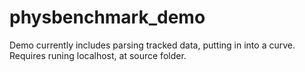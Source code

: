 # physbenchmark_demo

Demo currently includes parsing tracked data, putting in into a curve.
Requires runing localhost, at source folder.
